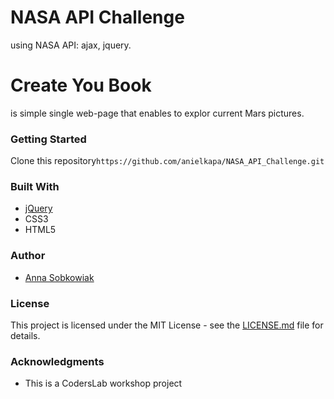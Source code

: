 # NASA API Challenge
using NASA API: ajax, jquery.

# Create You Book
is simple single web-page that enables to explor current Mars pictures.

### Getting Started
Clone this repository```https://github.com/anielkapa/NASA_API_Challenge.git```

### Built With
* [jQuery](https://jquery.com/)
* CSS3
* HTML5

### Author
* [Anna Sobkowiak](https://github.com/anielkapa)

### License
This project is licensed under the MIT License - see the [LICENSE.md](LICENSE.md) file for details.

### Acknowledgments
* This is a CodersLab workshop project

